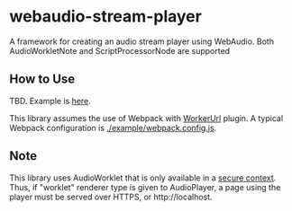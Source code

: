 # webaudio-stream-player

A framework for creating an audio stream player using WebAudio. 
Both AudioWorkletNote and ScriptProcessorNode are supported

## How to Use
TBD. Example is [here](./example).

This library assumes the use of Webpack with [WorkerUrl](https://github.com/popelenkow/worker-url) plugin.
A typical Webpack configuration is [./example/webpack.config.js](./example/webpack.config.js).

## Note
This library uses AudioWorklet that is only available in a [secure context](https://w3c.github.io/webappsec-secure-contexts/). 
Thus, if "worklet" renderer type is given to AudioPlayer, a page using the player must be served over HTTPS, 
or http://localhost.
